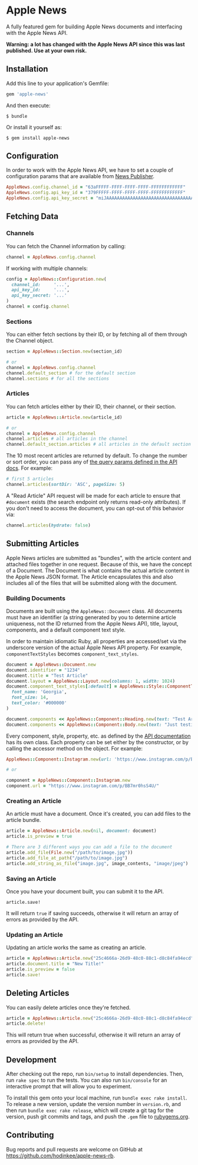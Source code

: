 # Apple News

A fully featured gem for building Apple News documents and interfacing with the Apple News API.

**Warning: a lot has changed with the Apple News API since this was last published. Use at your own risk.**

## Installation

Add this line to your application's Gemfile:

```ruby
gem 'apple-news'
```

And then execute:

    $ bundle

Or install it yourself as:

    $ gem install apple-news

## Configuration

In order to work with the Apple News API, we have to set a couple of configuration params that are available from [News Publisher](https://www.icloud.com/#newspublisher).

``` ruby
AppleNews.config.channel_id = "63aFFFFF-FFFF-FFFF-FFFF-FFFFFFFFFFFF"
AppleNews.config.api_key_id = "379FFFFF-FFFF-FFFF-FFFF-FFFFFFFFFFFF"
AppleNews.config.api_key_secret = "miJAAAAAAAAAAAAAAAAAAAAAAAAAAAAAAAAAAAAAAAA="
```

## Fetching Data

### Channels

You can fetch the Channel information by calling:

``` ruby
channel = AppleNews.config.channel
```

If working with multiple channels:

```ruby
config = AppleNews::Configuration.new(
  channel_id:     '...',
  api_key_id:     '...',
  api_key_secret: '...'
)
channel = config.channel
```

### Sections

You can either fetch sections by their ID, or by fetching all of them through the Channel object.

``` ruby
section = AppleNews::Section.new(section_id)

# or
channel = AppleNews.config.channel
channel.default_section # for the default section
channel.sections # for all the sections
```

### Articles

You can fetch articles either by their ID, their channel, or their section.

``` ruby
article = AppleNews::Article.new(article_id)

# or
channel = AppleNews.config.channel
channel.articles # all articles in the channel
channel.default_section.articles # all articles in the default section
```

The 10 most recent articles are returned by default. To change the number or sort order, you can pass any of [the query params defined in the API docs](https://developer.apple.com/library/content/documentation/General/Conceptual/News_API_Ref/SearchArticles.html#//apple_ref/doc/uid/TP40015409-CH17-SW1). For example:

``` ruby
# first 5 articles
channel.articles(sortDir: 'ASC', pageSize: 5)
```

A "Read Article" API request will be made for each article to ensure that `#document` exists (the search endpoint only returns read-only attributes). If you don't need to access the document, you can opt-out of this behavior via:

``` ruby
channel.articles(hydrate: false)
```

## Submitting Articles

Apple News articles are submitted as "bundles", with the article content and attached files together in one request. Because of this, we have the concept of a Document. The Document is what contains the actual article content in the Apple News JSON format. The Article encapsulates this and also includes all of the files that will be submitted along with the document.

### Building Documents

Documents are built using the `AppleNews::Document` class. All documents must have an identifier (a string generated by you to determine article uniqueness, not the ID returned from the Apple News API), title, layout, components, and a default component text style.

In order to maintain idiomatic Ruby, all properties are accessed/set via the underscore version of the actual Apple News API property. For example, `componentTextStyles` becomes `component_text_styles`.

``` ruby
document = AppleNews::Document.new
document.identifier = "1234"
document.title = "Test Article"
document.layout = AppleNews::Layout.new(columns: 1, width: 1024)
document.component_text_styles[:default] = AppleNews::Style::ComponentText.new(
  font_name: 'Georgia',
  font_size: 14,
  text_color: '#000000'
)

document.components << AppleNews::Component::Heading.new(text: "Test Article")
document.components << AppleNews::Component::Body.new(text: "Just testing out this Ruby gem!")
```

Every component, style, property, etc. as defined by the [API documentation](https://developer.apple.com/library/ios/documentation/General/Conceptual/Apple_News_Format_Ref/index.html) has its own class. Each property can be set either by the constructor, or by calling the accessor method on the object. For example:

``` ruby
AppleNews::Component::Instagram.new(url: 'https://www.instagram.com/p/BB7mr0hsS4U/')

# or

component = AppleNews::Component::Instagram.new
component.url = "https://www.instagram.com/p/BB7mr0hsS4U/"
```

### Creating an Article

An article must have a document. Once it's created, you can add files to the article bundle.

``` ruby
article = AppleNews::Article.new(nil, document: document)
article.is_preview = true

# There are 3 different ways you can add a file to the document
article.add_file(File.new("/path/to/image.jpg"))
article.add_file_at_path("/path/to/image.jpg")
article.add_string_as_file("image.jpg", image_contents, "image/jpeg")
```

### Saving an Article

Once you have your document built, you can submit it to the API.

```
article.save!
```

It will return `true` if saving succeeds, otherwise it will return an array of errors as provided by the API.

### Updating an Article

Updating an article works the same as creating an article.

``` ruby
article = AppleNews::Article.new("25c4666a-26d9-48c0-88c1-d8c84fa94ecd")
article.document.title = "New Title!"
article.is_preview = false
article.save!
```

## Deleting Articles

You can easily delete articles once they're fetched.

``` ruby
article = AppleNews::Article.new("25c4666a-26d9-48c0-88c1-d8c84fa94ecd")
article.delete!
```

This will return true when successful, otherwise it will return an array of errors as provided by the API.

## Development

After checking out the repo, run `bin/setup` to install dependencies. Then, run `rake spec` to run the tests. You can also run `bin/console` for an interactive prompt that will allow you to experiment.

To install this gem onto your local machine, run `bundle exec rake install`. To release a new version, update the version number in `version.rb`, and then run `bundle exec rake release`, which will create a git tag for the version, push git commits and tags, and push the `.gem` file to [rubygems.org](https://rubygems.org).

## Contributing

Bug reports and pull requests are welcome on GitHub at https://github.com/hodinkee/apple-news-rb.

